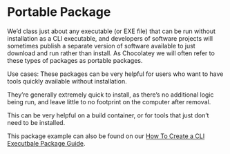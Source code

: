 ﻿# Portable Package

We’d class just about any executable (or EXE file) that can be run without installation as a CLI executable, and developers of software projects will sometimes publish a separate version of software available to just download and run rather than install. As Chocolatey we will often refer to these types of packages as portable packages.

Use cases: These packages can be very helpful for users who want to have tools quickly available without installation.

They’re generally extremely quick to install, as there’s no additional logic being run, and leave little to no footprint on the computer after removal.

This can be very helpful on a build container, or for tools that just don’t need to be installed.

This package example can also be found on our [How To Create a CLI Executbale Package Guide](https://docs.chocolatey.org/en-us/guides/create/create-cli-package/).